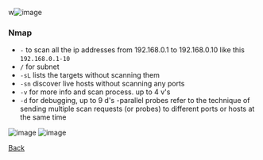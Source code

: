 w![image](https://github.com/user-attachments/assets/9d2fb1c0-1ef0-4883-a819-df225ae87e97)


### Nmap
- `-` to scan all the ip addresses from 192.168.0.1 to 192.168.0.10 like this `192.168.0.1-10`
- `/` for subnet
- `-sL` lists the targets without scanning them
- `-sn` discover live hosts without scanning any ports
- `-v` for more info and scan process. up to 4 v's
- `-d` for debugging, up to 9 d's
-parallel probes refer to the technique of sending multiple scan requests (or probes) to different ports or hosts at the same time

![image](https://github.com/user-attachments/assets/4a6c9dbf-ba69-4c37-9ce5-acd8f26b3437)
![image](https://github.com/user-attachments/assets/39d6ea45-b984-4f76-a7c7-1b34e3cc3718)

[Back](../CyberSecurity101.md)
